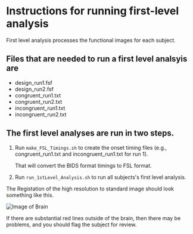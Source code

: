 # Instructions for running first-level analysis

First level analysis processes the functional images for each subject.

## Files that are needed to run a first level analsyis are

* design_run1.fsf      
* design_run2.fsf
* congruent_run1.txt     
* congruent_run2.txt
* incongruent_run1.txt   
* incongruent_run2.txt


## The first level analyses are run in two steps.

1. Run `make_FSL_Timings.sh` to create the onset timing files
   (e.g., congruent_run1.txt and incongruent_run1.txt for run 1).

   That will convert the BIDS format timings to FSL format.

1. Run `run_1stLevel_Analysis.sh` to run all subjects's first level
   analysis.

The Registation of the high resolution to standard image should look something
like this.

![Image of Brain](https://github.com/mevansj/psych808/blob/master/docs/highres2standard.png)

If there are substantial red lines outside of the brain, then there may
be problems, and you should flag the subject for review.

